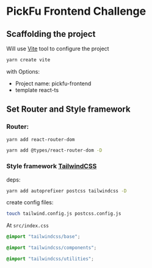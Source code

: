 # PickFu Frontend Challenge

## Scaffolding the project

Will use [Vite](https://vitejs.dev/) tool to configure the project

```bash
yarn create vite
```

with Options:

- Project name: pickfu-frontend
- template react-ts

## Set Router and Style framework

### Router:

```bash
yarn add react-router-dom
```

```bash
yarn add @types/react-router-dom -D
```

### Style framework [TailwindCSS](https://tailwindcss.com/)

deps:

```bash
yarn add autoprefixer postcss tailwindcss -D
```

create config files:

```bash
touch tailwind.config.js postcss.config.js
```

At `src/index.css`

```css
@import "tailwindcss/base";

@import "tailwindcss/components";

@import "tailwindcss/utilities";
```
